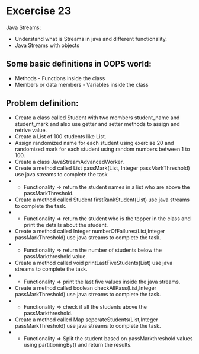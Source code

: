 # Excercise 23

Java Streams:
- Understand what is Streams in java and different functionality.
- Java Streams with objects

## Some basic definitions in OOPS world:

* Methods - Functions inside the class
* Members or data members - Variables inside the class

## Problem definition:

- Create a class called Student with two members student_name and student_mark and also use getter and setter methods to assign and retrive value.
- Create a List of 100 students like List<Student>.
- Assign randomized name for each student using exercise 20 and randomized mark for each student using random numbers between 1 to 100.
- Create a class JavaStreamAdvancedWorker.
- Create a method called List<String> passMark(List<Student>, Integer passMarkThreshold) use java streams to complete the task
- - Functionality => return the student names in a list who are above the passMarkThreshold.   
- Create a method called Student firstRankStudent(List<Student>) use java streams to complete the task.
- - Functionality => return the student who is the topper in the class and print the details about the student.
- Create a method called Integer numberOfFailures(List<Student>,Integer passMarkThreshold) use java streams to complete the task.
- - Functionality => return the number of students below the passMarkthreshold value.
- Create a method called void printLastFiveStudents(List<Student>) use java streams to complete the task.
- - Functionality => print the last five values inside the java streams.
- Create a method called boolean checkAllPass(List<Student>,Integer passMarkThreshold) use java streams to complete the task.
- - Functionality => check if all the students above the passMarkthreshold.    
- Create a method called Map seperateStudents(List<Student>,Integer passMarkThreshold) use java streams to complete the task.
- - Functionality => Split the student based on passMarkthreshold values using partitioningBy() and return the results.     
    




